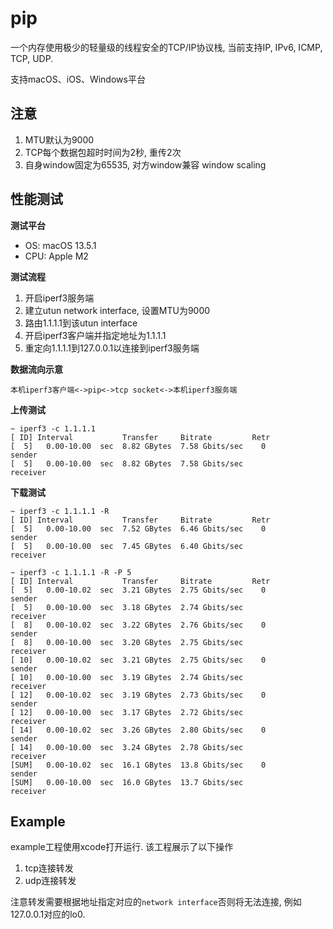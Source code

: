 # pip

一个内存使用极少的轻量级的线程安全的TCP/IP协议栈, 当前支持IP, IPv6, ICMP, TCP, UDP.

支持macOS、iOS、Windows平台

## 注意
1. MTU默认为9000
2. TCP每个数据包超时时间为2秒, 重传2次
3. 自身window固定为65535, 对方window兼容 window scaling

## 性能测试

**测试平台**

- OS: macOS 13.5.1
- CPU: Apple M2

**测试流程**

1. 开启iperf3服务端
2. 建立utun network interface, 设置MTU为9000
3. 路由1.1.1.1到该utun interface
4. 开启iperf3客户端并指定地址为1.1.1.1
5. 重定向1.1.1.1到127.0.0.1以连接到iperf3服务端

**数据流向示意**

`本机iperf3客户端<->pip<->tcp socket<->本机iperf3服务端`

**上传测试**
```
~ iperf3 -c 1.1.1.1
[ ID] Interval           Transfer     Bitrate         Retr
[  5]   0.00-10.00  sec  8.82 GBytes  7.58 Gbits/sec    0             sender
[  5]   0.00-10.00  sec  8.82 GBytes  7.58 Gbits/sec                  receiver
```

**下载测试**
```
~ iperf3 -c 1.1.1.1 -R
[ ID] Interval           Transfer     Bitrate         Retr
[  5]   0.00-10.00  sec  7.52 GBytes  6.46 Gbits/sec    0             sender
[  5]   0.00-10.00  sec  7.45 GBytes  6.40 Gbits/sec                  receiver

~ iperf3 -c 1.1.1.1 -R -P 5
[ ID] Interval           Transfer     Bitrate         Retr
[  5]   0.00-10.02  sec  3.21 GBytes  2.75 Gbits/sec    0             sender
[  5]   0.00-10.00  sec  3.18 GBytes  2.74 Gbits/sec                  receiver
[  8]   0.00-10.02  sec  3.22 GBytes  2.76 Gbits/sec    0             sender
[  8]   0.00-10.00  sec  3.20 GBytes  2.75 Gbits/sec                  receiver
[ 10]   0.00-10.02  sec  3.21 GBytes  2.75 Gbits/sec    0             sender
[ 10]   0.00-10.00  sec  3.19 GBytes  2.74 Gbits/sec                  receiver
[ 12]   0.00-10.02  sec  3.19 GBytes  2.73 Gbits/sec    0             sender
[ 12]   0.00-10.00  sec  3.17 GBytes  2.72 Gbits/sec                  receiver
[ 14]   0.00-10.02  sec  3.26 GBytes  2.80 Gbits/sec    0             sender
[ 14]   0.00-10.00  sec  3.24 GBytes  2.78 Gbits/sec                  receiver
[SUM]   0.00-10.02  sec  16.1 GBytes  13.8 Gbits/sec    0             sender
[SUM]   0.00-10.00  sec  16.0 GBytes  13.7 Gbits/sec                  receiver
```

## Example

example工程使用xcode打开运行. 该工程展示了以下操作
1. tcp连接转发
2. udp连接转发

注意转发需要根据地址指定对应的`network interface`否则将无法连接, 例如127.0.0.1对应的lo0.
